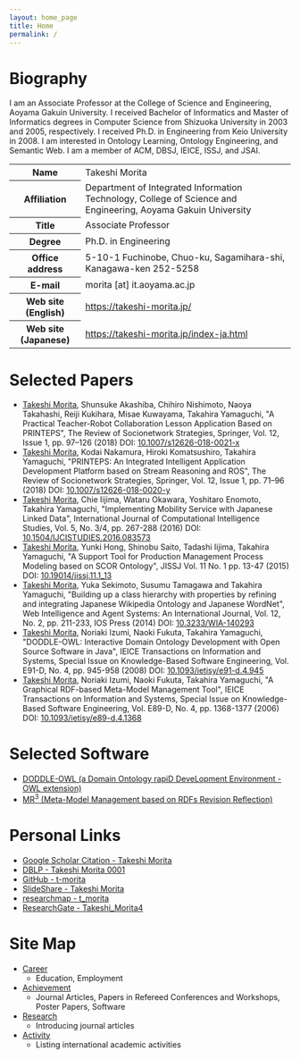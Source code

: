 ```yaml
---
layout: home_page
title: Home
permalink: /
---
```



<h1>Biography</h1>
I am an Associate Professor at the College of Science and Engineering, Aoyama Gakuin University. I received Bachelor of Informatics and Master of Informatics degrees in Computer Science from Shizuoka University in 2003 and 2005, respectively. I received Ph.D. in Engineering from Keio University in 2008. I am interested in Ontology Learning, Ontology Engineering, and Semantic Web. I am a member of ACM, DBSJ, IEICE, ISSJ, and JSAI.

<table>
<tr><th>Name</th><td>Takeshi Morita</td></tr>
<tr><th>Affiliation</th><td>Department of Integrated Information Technology, College of Science and Engineering, Aoyama Gakuin University</td></tr>
<tr><th>Title</th><td>Associate Professor</td></tr>
<tr><th>Degree</th><td>Ph.D. in Engineering</td></tr>
<tr><th>Office address</th><td>5-10-1 Fuchinobe, Chuo-ku, Sagamihara-shi, Kanagawa-ken 252-5258</td></tr>
<tr><th>E-mail</th><td>morita [at] it.aoyama.ac.jp</td></tr>
<tr><th>Web site (English)</th><td><a href="https://takeshi-morita.jp/">https://takeshi-morita.jp/</a></td></tr>
<tr><th>Web site (Japanese)</th><td><a href="https://takeshi-morita.jp/index-ja.html">https://takeshi-morita.jp/index-ja.html</a></td></tr>
</table>

# Selected Papers
* <u>Takeshi Morita</u>, Shunsuke Akashiba, Chihiro Nishimoto, Naoya Takahashi, Reiji Kukihara, Misae Kuwayama, Takahira Yamaguchi, "A Practical Teacher-Robot Collaboration Lesson Application Based on PRINTEPS", The Review of Socionetwork Strategies, Springer, Vol. 12, Issue 1, pp. 97–126 (2018) DOI: [10.1007/s12626-018-0021-x](https://doi.org/10.1007/s12626-018-0021-x)
* <u>Takeshi Morita</u>, Kodai Nakamura, Hiroki Komatsushiro, Takahira Yamaguchi, "PRINTEPS: An Integrated Intelligent Application Development Platform based on Stream Reasoning and ROS", The Review of Socionetwork Strategies, Springer, Vol. 12, Issue 1, pp. 71–96 (2018) DOI: [10.1007/s12626-018-0020-y](https://doi.org/10.1007/s12626-018-0020-y)
* <u>Takeshi Morita</u>, Chie Iijima, Wataru Okawara, Yoshitaro Enomoto, Takahira Yamaguchi, "Implementing Mobility Service with Japanese Linked Data", International Journal of Computational Intelligence Studies, Vol. 5, No. 3/4, pp. 267-288 (2016) DOI: [10.1504/IJCISTUDIES.2016.083573](https://doi.org/10.1504/IJCISTUDIES.2016.083573)
* <u>Takeshi Morita</u>, Yunki Hong, Shinobu Saito, Tadashi Iijima, Takahira Yamaguchi, "A Support Tool for Production Management Process Modeling based on SCOR Ontology", JISSJ Vol. 11 No. 1 pp. 13-47 (2015) DOI: [10.19014/jissj.11.1_13](http://doi.org/10.19014/jissj.11.1_13)
* <u>Takeshi Morita</u>, Yuka Sekimoto, Susumu Tamagawa and Takahira Yamaguchi, "Building up a class hierarchy with properties by refining and integrating Japanese Wikipedia Ontology and Japanese WordNet", Web Intelligence and Agent Systems: An International Journal, Vol. 12, No. 2, pp. 211-233, IOS Press (2014) DOI: [10.3233/WIA-140293](http://dx.doi.org/10.3233/WIA-140293)
* <u>Takeshi Morita</u>, Noriaki Izumi, Naoki Fukuta, Takahira Yamaguchi, "DODDLE-OWL: Interactive Domain Ontology Development with Open Source Software in Java", IEICE Transactions on Information and Systems, Special Issue on Knowledge-Based Software Engineering, Vol. E91-D, No. 4, pp. 945-958 (2008) DOI: [10.1093/ietisy/e91-d.4.945](http://dx.doi.org/10.1093/ietisy/e91-d.4.945)
* <u>Takeshi Morita</u>, Noriaki Izumi, Naoki Fukuta, Takahira Yamaguchi, "A Graphical RDF-based Meta-Model Management Tool", IEICE Transactions on Information and Systems, Special Issue on Knowledge-Based Software Engineering, Vol. E89-D, No. 4, pp. 1368-1377 (2006)  DOI: [10.1093/ietisy/e89-d.4.1368](http://dx.doi.org/10.1093/ietisy/e89-d.4.1368)

# Selected Software
* [DODDLE-OWL (a Domain Ontology rapiD DeveLopment Environment - OWL extension)](https://doddle-owl.org/)
* [MR<sup>3</sup> (Meta-Model Management based on RDFs Revision Reflection)](https://mrcube.org/)

# Personal Links
* [Google Scholar Citation - Takeshi Morita](https://scholar.google.com/citations?user=YJgqa5AAAAAJ&hl=en)
* [DBLP - Takeshi Morita 0001](https://dblp.uni-trier.de/pers/hd/m/Morita_0001:Takeshi.html)
* [GitHub - t-morita](https://github.com/t-morita)
* [SlideShare - Takeshi Morita](https://www.slideshare.net/takeshimorita)
* [researchmap - t_morita](https://researchmap.jp/t_morita/)
* [ResearchGate - Takeshi_Morita4](https://www.researchgate.net/profile/Takeshi_Morita4)

# Site Map
* [Career](./career.html)
	* Education, Employment
* [Achievement](./achievement.html)
	* Journal Articles, Papers in Refereed Conferences and Workshops, Poster Papers, Software
* [Research](./research.html)
	* Introducing journal articles
* [Activity](./activity.html)
	* Listing international academic activities
